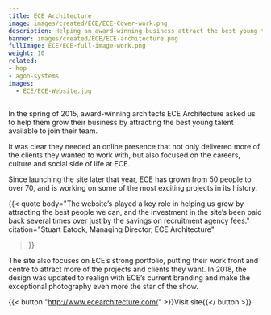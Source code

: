 ```yaml
---
title: ECE Architecture
image: images/created/ECE/ECE-Cover-work.png
description: Helping an award-winning business attract the best young talent to grow their team. 
banner: images/created/ECE/ECE-architecture.png
fullImage: ECE/ECE-full-image-work.png
weight: 10
related:
- hop
- agon-systems
images:
  - ECE/ECE-Website.jpg
---
```


In the spring of 2015, award-winning architects ECE Architecture asked us to help them grow their business by attracting the best young talent available to join their team. 

It was clear they needed an online presence that not only delivered more of the clients they wanted to work with, but also focused on the careers, culture and social side of life at ECE.

Since launching the site later that year, ECE has grown from 50 people to over 70, and is working on some of the most exciting projects in its history.

{{< quote
	body="The website’s played a key role in helping us grow by attracting the best people we can, and the investment in the site’s been paid back several times over just by the savings on recruitment agency fees."
	citation="Stuart Eatock, Managing Director, ECE Architecture"
>}}

The site also focuses on ECE’s strong portfolio, putting their work front and centre to attract more of the projects and clients they want. In 2018, the design was updated to realign with ECE’s current branding and make the
exceptional photography even more the star of the show.

{{< button "http://www.ecearchitecture.com/" >}}Visit site{{</ button >}}
